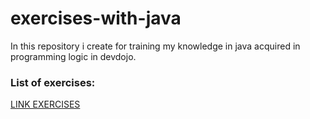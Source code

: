 # exercises-with-java
In this repository i create for training my knowledge in java acquired in programming logic in devdojo.
### List of exercises:
[LINK EXERCISES]([http://exemplo.com/](https://www.notion.so/List-of-exercises-c4037a831e7245c4bd66792174d9f823?pvs=4))

